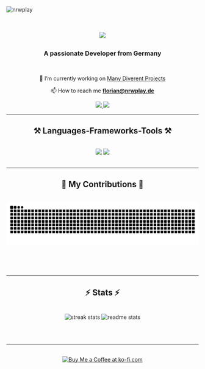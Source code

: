 <img src="https://komarev.com/ghpvc/?username=nrwplay&label=Profile%20views&color=3869e1&style=flat" alt="nrwplay" />

<h1 align="center">
    <img src="https://readme-typing-svg.herokuapp.com/?font=Righteous&size=35&center=true&vCenter=true&width=500&height=70&duration=4000&lines=Hi+There!+👋;+I'm+NrwPlay!;" />
</h1>

<h3 align="center">A passionate Developer from Germany</h3>

<br/>

<div align="center">
 
 🔭 I’m currently working on [Many Diverent Projects](https://github.com/NrwPlay/)

 📫 How to reach me **florian@nrwplay.de**
 </div>
 
<div align="center"> 
  <a href="https://nrwplay.de/dc">
    <img src="https://img.shields.io/badge/Discord-333333?style=for-the-badge&logo=discord&logoColor=red" />
  </a>
  <a href="https://nrwplay.de" target="_blank">
    <img src="https://img.shields.io/badge/Website-0077B5?style=for-the-badge&logo=react&logoColor=white" target="_blank" />
  </a>
</div>

 <hr/>
 
<h2 align="center">⚒️ Languages-Frameworks-Tools ⚒️</h2>
<br/>
<div align="center">
    <img src="https://skillicons.dev/icons?i=html,css,java,php,javascript,nodejs,typescript,nextjs,electron,tailwind,express" />
    <img src="https://skillicons.dev/icons?i=mysql,postgres,docker,vscode,webstorm,git,github,linux,nginx,redis,pnpm,cloudflare,discordjs,idea" /><br>
</div>

<br/>
<hr/>

<div align="center">
  <h2>🐍 My Contributions 🐍</h2>
  <br>
  <img alt="snake eating my contributions" src="https://raw.githubusercontent.com/nrwplay/nrwplay/output/github-contribution-grid-snake-dark.svg" />
  
  <br/><br/><br/>
</div>

<hr/>

<h2 align="center">⚡ Stats ⚡</h2>
<br>
<div align=center>
  <img width=390 src="https://github-readme-streak-stats-salesp07.vercel.app/?user=nrwplay&count_private=true&theme=react&border_radius=10" alt="streak stats"/>
  <img width=390 src="https://github-readme-stats-salesp07.vercel.app/api?username=nrwplay&count_private=true&show_icons=true&theme=react&rank_icon=github&border_radius=10" alt="readme stats" />
  <br/>
</div>

<br/><br/>

<hr/>

<br/>

<div align="center">
<a href='https://ko-fi.com/NrwPlay' target='_blank'><img height='64' style='border:0px;height:64px;' src='https://storage.ko-fi.com/cdn/kofi1.png?v=3' border='0' alt='Buy Me a Coffee at ko-fi.com' /></a>
</div>

<br/>

